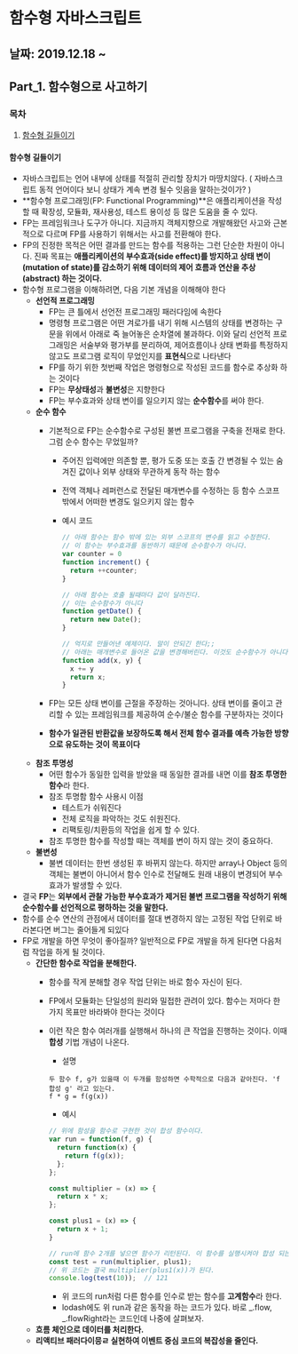 # 함수형 자바스크립트

## 날짜: 2019.12.18 ~

## Part_1. 함수형으로 사고하기

### 목차

1. [함수형 길들이기](#함수형-길들이기)

#### 함수형 길들이기

- 자바스크립트는 언어 내부에 상태를 적절히 관리할 장치가 마땅치않다. ( 자바스크립트 동적 언어이다 보니 상태가 계속 변경 될수 잇음을 말하는것이가? )
- **함수형 프로그래밍(FP: Functional Programming)**은 애플리케이션을 작성할 때 확장성, 모듈화, 재사용성, 테스트 용이성 등 많은 도움을 줄 수 있다.
- FP는 프레임워크나 도구가 아니다. 지금까지 객체지향으로 개발해왔던 사고와 근본적으로 다르며 FP를 사용하기 위해서는 사고를 전환해야 한다.
- FP의 진정한 목적은 어떤 결과를 만드는 함수를 적용하는 그런 단순한 차원이 아니다. 진짜 목표는 **애플리케이션의 부수효과(side effect)를 방지하고 상태 변이(mutation of state)를 감소하기 위해 데이터의 제어 흐름과 연산을 추상(abstract) 하는 것이다.**
- 함수형 프로그램을 이해하려면, 다음 기본 개념을 이해해야 한다
  - **선언적 프로그래밍**
    - FP는 큰 틀에서 선언전 프로그래밍 패러다임에 속한다
    - 명령형 프로그램은 어떤 겨로가를 내기 위해 시스템의 상태를 변경하는 구문을 위에서 아래로 죽 늘어놓은 순차열에 불과하다. 이와 달리 선언적 프로그래밍은 서술부와 평가부를 분리하여, 제어흐름이나 상태 변화를 특정하지 않고도 프로그램 로직이 무었인지를 **표현식**으로 나타낸다
    - FP를 하기 위한 첫번째 작업은 명령형으로 작성된 코드를 함수로 추상화 하는 것이다
    - FP는 **무상태성**과 **불변성**은 지향한다
    - FP는 부수효과와 상태 변이를 일으키지 않는 **순수함수**를 써야 한다.
  - **순수 함수**
    - 기본적으로 FP는 순수함수로 구성된 불변 프로그램을 구축을 전재로 한다. 그럼 순수 함수는 무었일까?
      - 주어진 입력에만 의존할 뿐, 평가 도중 또는 호출 간 변경될 수 있는 숨겨진 값이나 외부 상태와 무관하게 동작 하는 함수
      - 전역 객체나 레퍼런스로 전달된 매개변수를 수정하는 등 함수 스코프 밖에서 어떠한 변경도 일으키지 않는 함수
      - 예시 코드

        ``` js
        // 아래 함수는 함수 밖에 있는 외부 스코프의 변수를 읽고 수정한다.
        // 이 함수는 부수효과를 동반하기 때문에 순수함수가 아니다.
        var counter = 0
        function increment() {
          return ++counter;
        }

        // 아래 함수는 호출 될때마다 값이 달라진다.
        // 이는 순수함수가 아니다
        function getDate() {
          return new Date();
        }

        // 억지로 만들어낸 예제이다. 말이 안되긴 한다;;
        // 아래는 매개변수로 들어온 값을 변경해버린다. 이것도 순수함수가 아니다.
        function add(x, y) {
          x += y
          return x;
        }
        ```

    - FP는 모든 상태 변이를 근절을 주장하는 것아니다. 상태 변이를 줄이고 관리할 수 있는 프레임워크를 제공하여 순수/불순 함수를 구분하자는 것이다
    - **함수가 일관된 반환값을 보장하도록 해서 전체 함수 결과를 예측 가능한 방향으로 유도하는 것이 목표이다**
  - **참조 투명성**
    - 어떤 함수가 동일한 입력을 받았을 때 동일한 결과를 내면 이를 **참조 투명한 함수**라 한다.
    - 참조 투명함 함수 사용시 이점
      - 테스트가 쉬워진다
      - 전체 로직을 파악하는 것도 쉬원진다.
      - 리팩토링/치환등의 작업을 쉽게 할 수 있다.
    - 참조 투명한 함수를 작성할 때는 객체를 변이 하지 않는 것이 중요하다.
  - **불변성**
    - 불변 데이터는 한번 생성된 후 바뀌지 않는다. 하지만 array나 Object 등의 객체는 불변이 아니어서 함수 인수로 전달해도 원래 내용이 변경되어 부수효과가 발생할 수 있다.
- 결국 **FP**는 **외부에서 관찰 가능한 부수효과가 제거된 불변 프로그램을 작성하기 위해 순수함수를 선언적으로 평하하는 것을 말한다.**
- 함수를 순수 연산의 관점에서 데이터를 절대 변경하지 않는 고정된 작업 단위로 바라본다면 버그는 줄어들게 되있다
- FP로 개발을 하면 무엇이 좋아질까? 일반적으로 FP로 개발을 하게 된다면 다음처럼 작업을 하게 될 것이다.
  - **간단한 함수로 작업을 분해한다.**
    - 함수를 작게 분해할 경우 작업 단위는 바로 함수 자신이 된다.
    - FP에서 모듈화는 단일성의 원리와 밀접한 관려이 있다. 함수는 저마다 한 가지 목표만 바라봐야 한다는 것이다
    - 이런 작은 함수 여러개를 실행해서 하나의 큰 작업을 진행하는 것이다. 이때 **합성** 기법 개념이 나온다.
      - 설명

      ``` text
      두 함수 f, g가 있을때 이 두개를 함성하면 수학적으로 다음과 같아진다. 'f 합성 g' 라고 있는다.
      f * g = f(g(x))
      ```

      - 예시

      ``` js
      // 위에 함성을 함수로 구현한 것이 합성 함수이다.
      var run = function(f, g) {
        return function(x) {
          return f(g(x));
        };
      };

      const multiplier = (x) => {
        return x * x;
      };

      const plus1 = (x) => {
        return x + 1;
      }

      // run에 함수 2개를 넣으면 함수가 리턴된다. 이 함수를 실행시켜야 합성 되는 것이다.
      const test = run(multiplier, plus1);
      // 위 코드는 결국 multiplier(plus1(x))가 된다.
      console.log(test(10));  // 121
      ```

      - 위 코드의 run처럼 다른 함수를 인수로 받는 함수를 **고계함수**라 한다.
      - lodash에도 위 run과 같은 동작을 하는 코드가 있다. 바로 _.flow, _.flowRight라는 코드인데 나중에 살펴보자.
  - **흐름 체인으로 데이터를 처리한다.**
  - **리액티브 패러다이믕ㄹ 실현하여 이벤트 중심 코드의 복잡성을 줄인다.**
